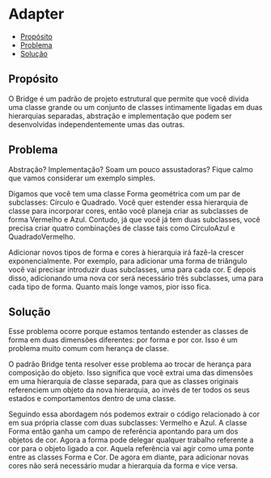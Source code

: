 # Adapter

- [Propósito](#proposal)
- [Problema](#problem)
- [Solução](#solution)

## Propósito <a name = "proposal"></a>

O Bridge é um padrão de projeto estrutural que permite que você divida uma classe grande ou um conjunto de classes intimamente ligadas em duas hierarquias separadas, abstração e implementação que podem ser desenvolvidas independentemente umas das outras.

## Problema <a name = "problem"></a>

Abstração? Implementação? Soam um pouco assustadoras? Fique calmo que vamos considerar um exemplo simples.

Digamos que você tem uma classe Forma geométrica com um par de subclasses: Círculo e Quadrado. Você quer estender essa hierarquia de classe para incorporar cores, então você planeja criar as subclasses de forma Vermelho e Azul. Contudo, já que você já tem duas subclasses, você precisa criar quatro combinações de classe tais como CírculoAzul e QuadradoVermelho.

Adicionar novos tipos de forma e cores à hierarquia irá fazê-la crescer exponencialmente. Por exemplo, para adicionar uma forma de triângulo você vai precisar introduzir duas subclasses, uma para cada cor. E depois disso, adicionando uma nova cor será necessário três subclasses, uma para cada tipo de forma. Quanto mais longe vamos, pior isso fica.

## Solução <a name = "solution"></a>

Esse problema ocorre porque estamos tentando estender as classes de forma em duas dimensões diferentes: por forma e por cor. Isso é um problema muito comum com herança de classe.

O padrão Bridge tenta resolver esse problema ao trocar de herança para composição do objeto. Isso significa que você extrai uma das dimensões em uma hierarquia de classe separada, para que as classes originais referenciem um objeto da nova hierarquia, ao invés de ter todos os seus estados e comportamentos dentro de uma classe.

Seguindo essa abordagem nós podemos extrair o código relacionado à cor em sua própria classe com duas subclasses: Vermelho e Azul. A classe Forma então ganha um campo de referência apontando para um dos objetos de cor. Agora a forma pode delegar qualquer trabalho referente a cor para o objeto ligado a cor. Aquela referência vai agir como uma ponte entre as classes Forma e Cor. De agora em diante, para adicionar novas cores não será necessário mudar a hierarquia da forma e vice versa.
